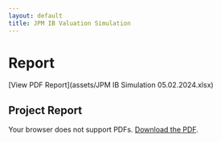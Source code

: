 ```yaml
---
layout: default
title: JPM IB Valuation Simulation
---
```


# Report

[View PDF Report](assets/JPM IB Simulation 05.02.2024.xlsx)  

## Project Report

<object data="assets/JPM IB Simulation 05.02.2024.xlsx" type="application/pdf" width="100%" height="600px">
  <p>Your browser does not support PDFs. <a href="assets/JPM IB Simulation 05.02.2024.xlsx">Download the PDF</a>.</p>
</object>

